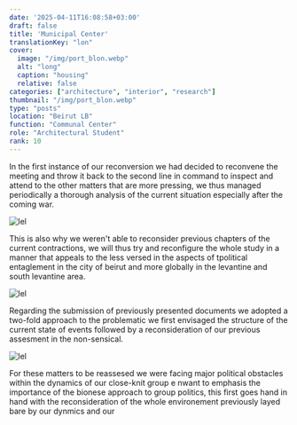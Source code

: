 ```yaml
---
date: '2025-04-11T16:08:58+03:00'
draft: false
title: 'Municipal Center'
translationKey: "lon"
cover:
  image: "/img/port_blon.webp"
  alt: "long"
  caption: "housing"
  relative: false 
categories: ["architecture", "interior", "research"]
thumbnail: "/img/port_blon.webp"
type: "posts"
location: "Beirut LB"
function: "Communal Center"
role: "Architectural Student"
rank: 10
---
```


In the first instance of our reconversion we had decided to reconvene the meeting and throw it back to the second line in command to inspect and attend to the other matters that are more pressing, we thus managed periodically a thorough analysis of the current situation especially after the coming war.

![lel](/img/s1.webp)

This is also why we weren't able to reconsider previous chapters of the current contractions, we will thus try and reconfigure the whole study in a manner that appeals to the less versed in the aspects of tpolitical entaglement in the city of beirut and more globally in the levantine and south levantine area.

![lel](/img/s2.webp)

Regarding the submission of previously presented documents we adopted a two-fold approach to the problematic we first envisaged the structure of the current state of events followed by a reconsideration of our previous assesment in the non-sensical.

![lel](/img/s3.webp)

For these matters to be reassesed we were facing major political obstacles within the dynamics of our close-knit group e nwant to emphasis the importance of the bionese approach to group politics, this first goes hand in hand with the reconsideration of the whole environement previously layed bare by our dynmics and our
